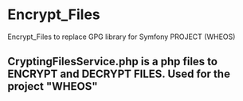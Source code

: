 # Encrypt_Files
Encrypt_Files to replace GPG library for Symfony PROJECT (WHEOS)

## CryptingFilesService.php is a php files to ENCRYPT and DECRYPT FILES. Used for the project "WHEOS"
